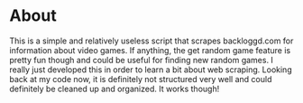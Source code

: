 # About

This is a simple and relatively useless script that scrapes backloggd.com for information about video games. If anything, the get random game feature is pretty fun though and could be useful for finding new random games. I really just developed this in order to learn a bit about web scraping. Looking back at my code now, it is definitely not structured very well and could definitely be cleaned up and organized.
It works though!
